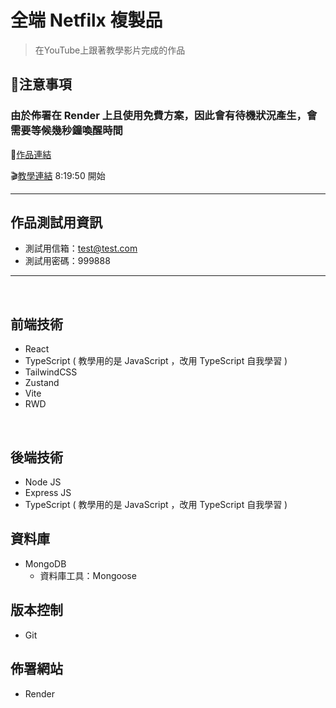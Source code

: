 # 全端 Netfilx 複製品

>在YouTube上跟著教學影片完成的作品<br />

## 🚨注意事項
### 由於佈署在 Render 上且使用免費方案，因此會有待機狀況產生，會需要等候幾秒鐘喚醒時間

🚀[作品連結](https://full-stack-netflix-clone-20pd.onrender.com)<br />

🎬[教學連結](https://www.youtube.com/watch?v=MDZC8VDZnV8) 8:19:50 開始<br />

---


## 作品測試用資訊

- 測試用信箱：test@test.com
- 測試用密碼：999888


---

<br />

## 前端技術

- React
- TypeScript ( 教學用的是 JavaScript ，改用 TypeScript 自我學習 )
- TailwindCSS
- Zustand
- Vite
- RWD


<br />


## 後端技術

- Node JS
- Express JS
- TypeScript ( 教學用的是 JavaScript ，改用 TypeScript 自我學習 )


## 資料庫

- MongoDB
  - 資料庫工具：Mongoose


## 版本控制

- Git


## 佈署網站

- Render
